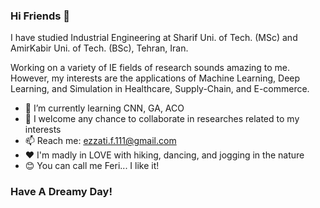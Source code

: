 ### Hi Friends 👋
I have studied Industrial Engineering at Sharif Uni. of Tech. (MSc) and AmirKabir Uni. of Tech. (BSc), Tehran, Iran.

Working on a variety of IE fields of research sounds amazing to me. However, my interests are the applications of Machine Learning, Deep Learning, and Simulation in Healthcare, Supply-Chain, and E-commerce. 

- 🌱 I’m currently learning CNN, GA, ACO
- 👯 I welcome any chance to collaborate in researches related to my interests
- 📫 Reach me: ezzati.f.111@gmail.com
- ♥  I'm madly in LOVE with hiking, dancing, and jogging in the nature 
- 😊 You can call me Feri... I like it!

### Have A Dreamy Day!
<!--
**FarzaneEzzati/FarzaneEzzati** is a ✨ _special_ ✨ repository because its `README.md` (this file) appears on your GitHub profile.

Here are some ideas to get you started:


-->
